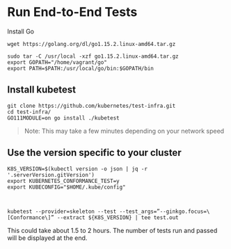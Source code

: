 # Run End-to-End Tests

Install Go

```
wget https://golang.org/dl/go1.15.2.linux-amd64.tar.gz

sudo tar -C /usr/local -xzf go1.15.2.linux-amd64.tar.gz
export GOPATH="/home/vagrant/go"
export PATH=$PATH:/usr/local/go/bin:$GOPATH/bin
```

## Install kubetest

```
git clone https://github.com/kubernetes/test-infra.git
cd test-infra/
GO111MODULE=on go install ./kubetest
```

> Note: This may take a few minutes depending on your network speed

## Use the version specific to your cluster

```
K8S_VERSION=$(kubectl version -o json | jq -r '.serverVersion.gitVersion')
export KUBERNETES_CONFORMANCE_TEST=y
export KUBECONFIG="$HOME/.kube/config"



kubetest --provider=skeleton --test --test_args=”--ginkgo.focus=\[Conformance\]” --extract ${K8S_VERSION} | tee test.out

```


This could take about 1.5 to 2 hours. The number of tests run and passed will be displayed at the end.
